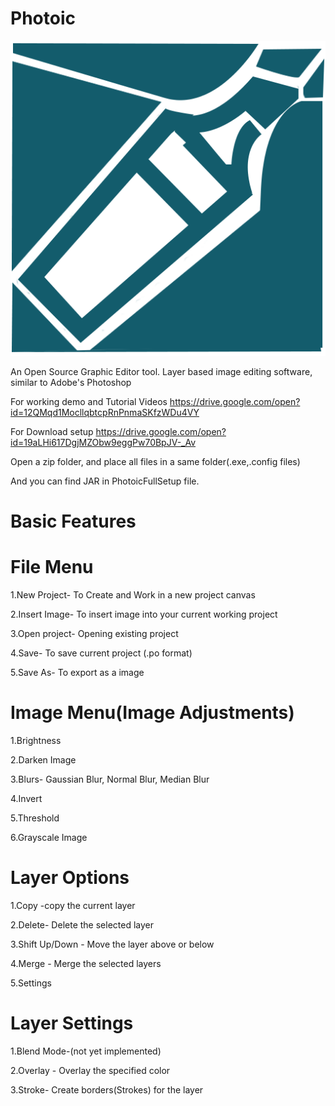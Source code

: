 # Photoic

![Photoic Launcher logo](photoic.png)

An Open Source Graphic Editor tool. Layer based image editing software, similar to Adobe's Photoshop

For working demo and Tutorial Videos
https://drive.google.com/open?id=12QMqd1MocllqbtcpRnPnmaSKfzWDu4VY

For Download setup
https://drive.google.com/open?id=19aLHi617DgjMZObw9eggPw70BpJV-_Av

Open a zip folder, and place all files in a same folder(.exe,.config files)

And you can find JAR in PhotoicFullSetup file.

# Basic Features
# File Menu

1.New Project- To Create  and Work in a new project canvas

2.Insert Image- To insert image into your current working project

3.Open project- Opening existing project

4.Save- To save current project (.po format)

5.Save As- To export as a image


# Image Menu(Image Adjustments)

1.Brightness

2.Darken Image

3.Blurs- Gaussian Blur, Normal Blur, Median Blur

4.Invert 

5.Threshold

6.Grayscale Image

# Layer Options

1.Copy -copy the current layer

2.Delete- Delete the selected layer

3.Shift Up/Down - Move the layer above or below

4.Merge - Merge the selected layers

5.Settings

# Layer Settings

1.Blend Mode-(not yet implemented)

2.Overlay - Overlay the specified color

3.Stroke- Create borders(Strokes) for the layer







